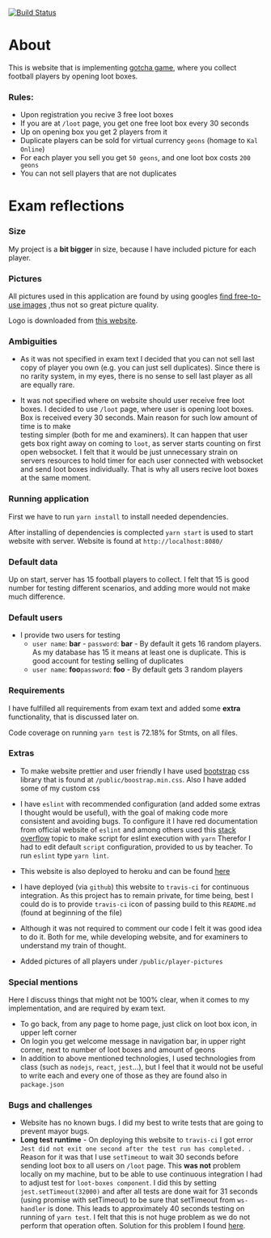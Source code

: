 [![Build Status](https://travis-ci.com/guberArmin/PG6301-1-20V-Exam.svg?token=m6BpjWymm3UWnZ6QxDwC&branch=master)](https://travis-ci.com/guberArmin/PG6301-1-20V-Exam)

# About

This is website that is implementing [gotcha game](https://en.wikipedia.org/wiki/Gacha_game),
where you collect football players by opening loot boxes.
### Rules:
- Upon registration you recive 3 free loot boxes
- If you are at `/loot` page, you get one free loot box every 30 seconds  
- Up on opening box you get 2 players from it
- Duplicate players can be sold for virtual currency `geons` (homage to `Kal Online`)
- For each player you sell you get `50 geons`, and one loot box costs `200 geons`
- You can not sell players that are not duplicates 

# Exam reflections

### Size
My project is a **bit bigger** in size, because I have 
included picture for each player.

### Pictures
All pictures used in this application are found by using 
googles [find free-to-use images](https://support.google.com/websearch/answer/29508?hl=en)
,thus not so great picture quality.

Logo is downloaded from [this website](https://pixabay.com/no/illustrations/tyvegods-boksen-lagre-mystisk-3498166/).

### Ambiguities
- As it was not specified in exam text I decided that you can not sell last copy of 
player you own (e.g. you can just sell duplicates). Since there is no rarity system,
in my eyes, there is no sense to sell last player as all are equally rare.

- It was not specified where on website should user receive free loot boxes. 
I decided to use `/loot` page, where user is opening loot boxes. Box is 
received every 30 seconds. Main reason for such low amount of time is to make  
testing simpler (both for me and examiners). 
It can happen that 
user gets box right away on coming to `loot`, as server starts counting on first open
websocket. I felt that it would be just unnecessary strain on servers resources to hold timer
for each user connected with websocket and send loot boxes individually. That is why all users recive
loot boxes at the same moment.

### Running application
First we have to run `yarn install` to install needed dependencies.

After installing of dependencies is complected `yarn start` is used to start website 
with server. Website is found at `http://localhost:8080/`

### Default data
Up on start, server has 15 football players to collect. I felt that 15 is good number for testing
different scenarios, and adding more would not make much difference.

### Default users
- I provide two users for testing 
   - `user name`: **bar** - `password`: **bar**  - By default it gets 16 
   random players. As my database has 15 it means at least one is duplicate.
   This is good account for testing selling of duplicates 
   - `user name`: **foo**`password`: **foo** - By default gets 3 random players
  
### Requirements
I have fulfilled all requirements from exam text and added some **extra**
functionality, that is discussed later on.

Code coverage on running `yarn test` is  72.18% for Stmts, on all files.

### Extras
- To make website prettier and user friendly I have used [bootstrap](https://getbootstrap.com/)
 css library that is found at `/public/boostrap.min.css`. Also I have added some
of my custom css
 
- I have `eslint` with recommended configuration (and added some extras I thought would be useful),
 with the goal of making code more consistent and avoiding bugs. 
To configure it I have red documentation from official website of `eslint` and among others
used this [stack overflow](https://stackoverflow.com/a/58954380/3532722) topic to make script for eslint execution with `yarn` 
Therefor I had to edit default `script` configuration, provided to us by teacher. To run `eslint` type `yarn lint`.

- This website is also deployed to heroku and can be found [here](https://api-design-exam.herokuapp.com/)

- I have deployed (via `github`) this website to `travis-ci` for continuous integration.
As this project has to remain private, for time being, best I could do is to provide `travis-ci`
icon of passing build to this `README.md` (found at beginning of the file) 

- Although it was not required to comment our code I felt it was good idea to do
it. Both for me, while developing website, and for examiners to understand
my train of thought.
- Added pictures of all players under `/public/player-pictures`

### Special mentions
Here I discuss things that might not be 100% clear, when it comes to my implementation, and are required by exam text.
- To go back, from any page to home page, just click on loot box icon, in upper left corner
- On login you get welcome message in navigation bar, in upper right corner, next to number of loot boxes
and amount of geons
- In addition to above mentioned technologies, I used technologies from class (such as `nodejs`, `react`, `jest`...),
 but I feel that it would not be useful  to write each and every one of those 
 as they are found also in `package.json` 

### Bugs and challenges
- Website has no known bugs. I did my best to write tests that are going to prevent mayor bugs.
- **Long test runtime** - 
 On deploying this website to `travis-ci` I got error `Jest did not exit one second after the test run has completed.
`. Reason for it was that I use `setTimeout` to wait 30 seconds before sending loot box to all
users on `/loot` page. This **was not** problem locally on my machine, but to be able to use
continuous integration I had to adjust test for `loot-boxes component`.
I did this by setting `jest.setTimeout(32000)` and after all tests are done wait for 31 seconds (using promise with setTimeout) to be sure
that setTimeout from `ws-handler` is done. This leads to approximately 40 seconds testing on running
of `yarn test`. I felt that this is not huge problem as we do not perform that operation often.
Solution for this problem I found [here](https://stackoverflow.com/questions/50818367/how-to-fix-err-jest-has-detected-the-following-3-open-handles-potentially-keepin
).



